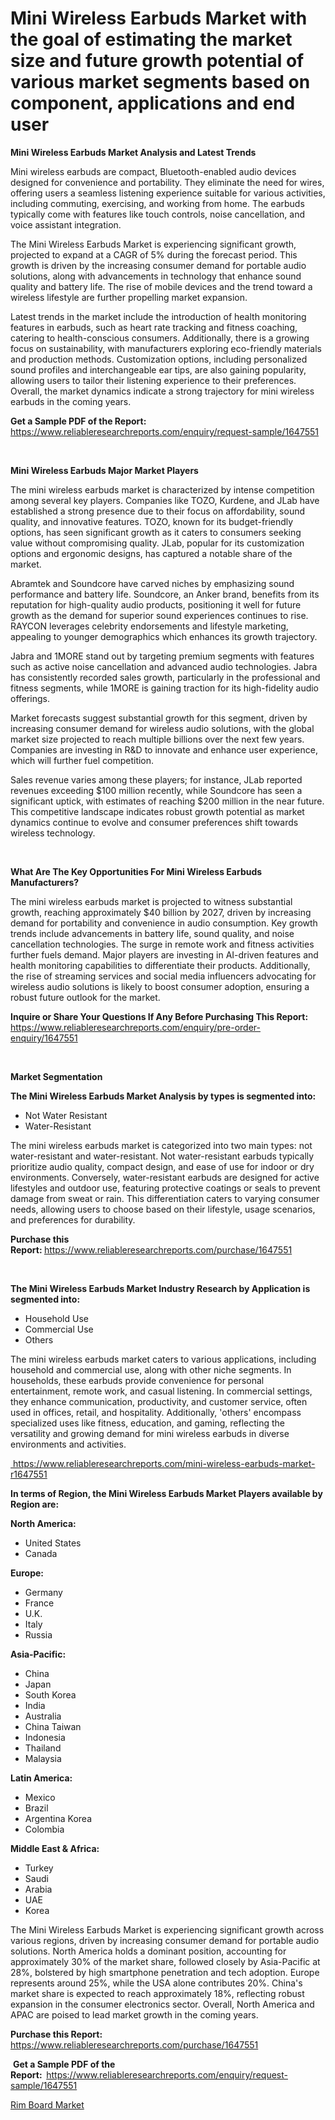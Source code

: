 <p><h1>Mini Wireless Earbuds Market with the goal of estimating the market size and future growth potential of various market segments based on component, applications and end user</h1></p><p><strong>Mini Wireless Earbuds Market Analysis and Latest Trends</strong></p>
<p><p>Mini wireless earbuds are compact, Bluetooth-enabled audio devices designed for convenience and portability. They eliminate the need for wires, offering users a seamless listening experience suitable for various activities, including commuting, exercising, and working from home. The earbuds typically come with features like touch controls, noise cancellation, and voice assistant integration.</p><p>The Mini Wireless Earbuds Market is experiencing significant growth, projected to expand at a CAGR of 5% during the forecast period. This growth is driven by the increasing consumer demand for portable audio solutions, along with advancements in technology that enhance sound quality and battery life. The rise of mobile devices and the trend toward a wireless lifestyle are further propelling market expansion.</p><p>Latest trends in the market include the introduction of health monitoring features in earbuds, such as heart rate tracking and fitness coaching, catering to health-conscious consumers. Additionally, there is a growing focus on sustainability, with manufacturers exploring eco-friendly materials and production methods. Customization options, including personalized sound profiles and interchangeable ear tips, are also gaining popularity, allowing users to tailor their listening experience to their preferences. Overall, the market dynamics indicate a strong trajectory for mini wireless earbuds in the coming years.</p></p>
<p><strong>Get a Sample PDF of the Report:&nbsp;</strong> <a href="https://www.reliableresearchreports.com/enquiry/request-sample/1647551?utm_campaign=2743&utm_medium=2&utm_source=Github&utm_content=ia&utm_term=05042025&utm_id=mini-wireless-earbuds">https://www.reliableresearchreports.com/enquiry/request-sample/1647551</a></p>
<p>&nbsp;</p>
<p><strong>Mini Wireless Earbuds Major Market Players</strong></p>
<p><p>The mini wireless earbuds market is characterized by intense competition among several key players. Companies like TOZO, Kurdene, and JLab have established a strong presence due to their focus on affordability, sound quality, and innovative features. TOZO, known for its budget-friendly options, has seen significant growth as it caters to consumers seeking value without compromising quality. JLab, popular for its customization options and ergonomic designs, has captured a notable share of the market.</p><p>Abramtek and Soundcore have carved niches by emphasizing sound performance and battery life. Soundcore, an Anker brand, benefits from its reputation for high-quality audio products, positioning it well for future growth as the demand for superior sound experiences continues to rise. RAYCON leverages celebrity endorsements and lifestyle marketing, appealing to younger demographics which enhances its growth trajectory.</p><p>Jabra and 1MORE stand out by targeting premium segments with features such as active noise cancellation and advanced audio technologies. Jabra has consistently recorded sales growth, particularly in the professional and fitness segments, while 1MORE is gaining traction for its high-fidelity audio offerings.</p><p>Market forecasts suggest substantial growth for this segment, driven by increasing consumer demand for wireless audio solutions, with the global market size projected to reach multiple billions over the next few years. Companies are investing in R&D to innovate and enhance user experience, which will further fuel competition.</p><p>Sales revenue varies among these players; for instance, JLab reported revenues exceeding $100 million recently, while Soundcore has seen a significant uptick, with estimates of reaching $200 million in the near future. This competitive landscape indicates robust growth potential as market dynamics continue to evolve and consumer preferences shift towards wireless technology.</p></p>
<p>&nbsp;</p>
<p><strong>What Are The Key Opportunities For Mini Wireless Earbuds Manufacturers?</strong></p>
<p><p>The mini wireless earbuds market is projected to witness substantial growth, reaching approximately $40 billion by 2027, driven by increasing demand for portability and convenience in audio consumption. Key growth trends include advancements in battery life, sound quality, and noise cancellation technologies. The surge in remote work and fitness activities further fuels demand. Major players are investing in AI-driven features and health monitoring capabilities to differentiate their products. Additionally, the rise of streaming services and social media influencers advocating for wireless audio solutions is likely to boost consumer adoption, ensuring a robust future outlook for the market.</p></p>
<p><strong>Inquire or Share Your Questions If Any Before Purchasing This Report:</strong> <a href="https://www.reliableresearchreports.com/enquiry/pre-order-enquiry/1647551?utm_campaign=2743&utm_medium=2&utm_source=Github&utm_content=ia&utm_term=05042025&utm_id=mini-wireless-earbuds">https://www.reliableresearchreports.com/enquiry/pre-order-enquiry/1647551</a></p>
<p>&nbsp;</p>
<p><strong>Market Segmentation</strong></p>
<p><strong>The Mini Wireless Earbuds Market Analysis by types is segmented into:</strong></p>
<p><ul><li>Not Water Resistant</li><li>Water-Resistant</li></ul></p>
<p><p>The mini wireless earbuds market is categorized into two main types: not water-resistant and water-resistant. Not water-resistant earbuds typically prioritize audio quality, compact design, and ease of use for indoor or dry environments. Conversely, water-resistant earbuds are designed for active lifestyles and outdoor use, featuring protective coatings or seals to prevent damage from sweat or rain. This differentiation caters to varying consumer needs, allowing users to choose based on their lifestyle, usage scenarios, and preferences for durability.</p></p>
<p><strong>Purchase this Report:&nbsp;</strong><a href="https://www.reliableresearchreports.com/purchase/1647551?utm_campaign=2743&utm_medium=2&utm_source=Github&utm_content=ia&utm_term=05042025&utm_id=mini-wireless-earbuds">https://www.reliableresearchreports.com/purchase/1647551</a></p>
<p>&nbsp;</p>
<p><strong>The Mini Wireless Earbuds Market Industry Research by Application is segmented into:</strong></p>
<p><ul><li>Household Use</li><li>Commercial Use</li><li>Others</li></ul></p>
<p><p>The mini wireless earbuds market caters to various applications, including household and commercial use, along with other niche segments. In households, these earbuds provide convenience for personal entertainment, remote work, and casual listening. In commercial settings, they enhance communication, productivity, and customer service, often used in offices, retail, and hospitality. Additionally, 'others' encompass specialized uses like fitness, education, and gaming, reflecting the versatility and growing demand for mini wireless earbuds in diverse environments and activities.</p></p>
<p><a href="https://www.reliableresearchreports.com/mini-wireless-earbuds-market-r1647551?utm_campaign=2743&utm_medium=2&utm_source=Github&utm_content=ia&utm_term=05042025&utm_id=mini-wireless-earbuds">&nbsp;https://www.reliableresearchreports.com/mini-wireless-earbuds-market-r1647551</a></p>
<p><strong>In terms of Region, the Mini Wireless Earbuds Market Players available by Region are:</strong></p>
<p>
    <p> <strong> North America: </strong>
        <ul>
            <li>United States</li>
            <li>Canada</li>
        </ul>
        </p> 
    <p> <strong> Europe: </strong>
        <ul>
            <li>Germany</li>
            <li>France</li>
            <li>U.K.</li>
            <li>Italy</li>
            <li>Russia</li>
        </ul>
        </p> 
    <p> <strong> Asia-Pacific: </strong>
        <ul>
            <li>China</li>
            <li>Japan</li>
            <li>South Korea</li>
            <li>India</li>
            <li>Australia</li>
            <li>China Taiwan</li>
            <li>Indonesia</li>
            <li>Thailand</li>
            <li>Malaysia</li>
        </ul>
        </p> 
    <p> <strong> Latin America: </strong>
        <ul>
            <li>Mexico</li>
            <li>Brazil</li>
            <li>Argentina Korea</li>
            <li>Colombia</li>
        </ul>
        </p> 
    <p> <strong> Middle East & Africa: </strong>
        <ul>
            <li>Turkey</li>
            <li>Saudi</li>
            <li>Arabia</li>
            <li>UAE</li>
            <li>Korea</li>
        </ul>
    </p>
    </p>
<p><p>The Mini Wireless Earbuds Market is experiencing significant growth across various regions, driven by increasing consumer demand for portable audio solutions. North America holds a dominant position, accounting for approximately 30% of the market share, followed closely by Asia-Pacific at 28%, bolstered by high smartphone penetration and tech adoption. Europe represents around 25%, while the USA alone contributes 20%. China's market share is expected to reach approximately 18%, reflecting robust expansion in the consumer electronics sector. Overall, North America and APAC are poised to lead market growth in the coming years.</p></p>
<p><strong>Purchase this Report: </strong><a href="https://www.reliableresearchreports.com/purchase/1647551?utm_campaign=2743&utm_medium=2&utm_source=Github&utm_content=ia&utm_term=05042025&utm_id=mini-wireless-earbuds">https://www.reliableresearchreports.com/purchase/1647551</a></p>
<p>&nbsp;<strong>Get a Sample PDF of the Report:&nbsp;&nbsp;</strong><a href="https://www.reliableresearchreports.com/enquiry/request-sample/1647551?utm_campaign=2743&utm_medium=2&utm_source=Github&utm_content=ia&utm_term=05042025&utm_id=mini-wireless-earbuds">https://www.reliableresearchreports.com/enquiry/request-sample/1647551</a></p>
<p><strong></strong></p>
<p><p><a href="https://github.com/vilehoaguy/Market-Research-Report-List-1/blob/main/rim-board-market.md?utm_campaign=2743&utm_medium=2&utm_source=Github&utm_content=ia&utm_term=05042025&utm_id=mini-wireless-earbuds">Rim Board Market</a></p></p>